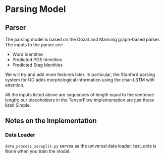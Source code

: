 # Parsing Model

## Parser
The parsing model is based on the Dozat and Manning graph-based parser.
The inputs to the parser are:

* Word Identities
* Predicted POS Identities
* Predicted Stag Identities

We will try and add more features later. In particular, the Stanford parsing system for UD adds morphological information using the char-LSTM with attention.

All the inputs listed above are sequences of length equal to the sentence length; our placeholders in the TensorFlow implementation are just those lists! Simple.

## Notes on the Implementation

### Data Loader
``data_process_secsplit.py`` serves as the universal data loader.
test_opts is None when you train the model. 

